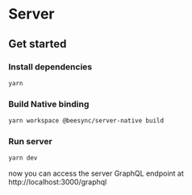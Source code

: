 # Server

## Get started

### Install dependencies

```bash
yarn
```

### Build Native binding

```bash
yarn workspace @beesync/server-native build
```

### Run server

```bash
yarn dev
```

now you can access the server GraphQL endpoint at http://localhost:3000/graphql
